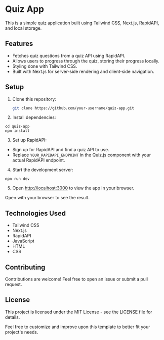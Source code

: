 # Quiz App

This is a simple quiz application built using Tailwind CSS, Next.js, RapidAPI, and local storage.

## Features

- Fetches quiz questions from a quiz API using RapidAPI.
- Allows users to progress through the quiz, storing their progress locally.
- Styling done with Tailwind CSS.
- Built with Next.js for server-side rendering and client-side navigation.

## Setup

1. Clone this repository:

   ```bash
   git clone https://github.com/your-username/quiz-app.git
   ```

2. Install dependencies:

```
cd quiz-app
npm install
```

3. Set up RapidAPI:

- Sign up for RapidAPI and find a quiz API to use.
- Replace `YOUR_RAPIDAPI_ENDPOINT` in the Quiz.js component with your actual RapidAPI endpoint.

4. Start the development server:

```
npm run dev
```

5. Open [http://localhost:3000](http://localhost:3000) to view the app in your browser.

Open with your browser to see the result.

## Technologies Used

- Tailwind CSS
- Next.js
- RapidAPI
- JavaScript
- HTML
- CSS

## Contributing

Contributions are welcome! Feel free to open an issue or submit a pull request.

## License

This project is licensed under the MIT License - see the LICENSE file for details.

Feel free to customize and improve upon this template to better fit your project's needs.

